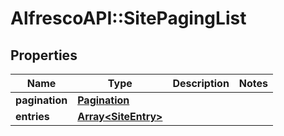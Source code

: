 # AlfrescoAPI::SitePagingList

## Properties
Name | Type | Description | Notes
------------ | ------------- | ------------- | -------------
**pagination** | [**Pagination**](Pagination.md) |  | 
**entries** | [**Array&lt;SiteEntry&gt;**](SiteEntry.md) |  | 


